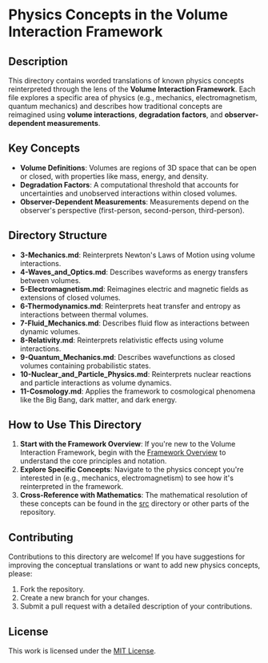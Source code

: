 # Physics Concepts in the Volume Interaction Framework

## Description
This directory contains worded translations of known physics concepts reinterpreted through the lens of the **Volume Interaction Framework**. Each file explores a specific area of physics (e.g., mechanics, electromagnetism, quantum mechanics) and describes how traditional concepts are reimagined using **volume interactions**, **degradation factors**, and **observer-dependent measurements**.

## Key Concepts
- **Volume Definitions**: Volumes are regions of 3D space that can be open or closed, with properties like mass, energy, and density.
- **Degradation Factors**: A computational threshold that accounts for uncertainties and unobserved interactions within closed volumes.
- **Observer-Dependent Measurements**: Measurements depend on the observer's perspective (first-person, second-person, third-person).

## Directory Structure
- **3-Mechanics.md**: Reinterprets Newton's Laws of Motion using volume interactions.
- **4-Waves_and_Optics.md**: Describes waveforms as energy transfers between volumes.
- **5-Electromagnetism.md**: Reimagines electric and magnetic fields as extensions of closed volumes.
- **6-Thermodynamics.md**: Reinterprets heat transfer and entropy as interactions between thermal volumes.
- **7-Fluid_Mechanics.md**: Describes fluid flow as interactions between dynamic volumes.
- **8-Relativity.md**: Reinterprets relativistic effects using volume interactions.
- **9-Quantum_Mechanics.md**: Describes wavefunctions as closed volumes containing probabilistic states.
- **10-Nuclear_and_Particle_Physics.md**: Reinterprets nuclear reactions and particle interactions as volume dynamics.
- **11-Cosmology.md**: Applies the framework to cosmological phenomena like the Big Bang, dark matter, and dark energy.

## How to Use This Directory
1. **Start with the Framework Overview**: If you're new to the Volume Interaction Framework, begin with the [Framework Overview](../Framework_Overview/1-Legend.md) to understand the core principles and notation.
2. **Explore Specific Concepts**: Navigate to the physics concept you're interested in (e.g., mechanics, electromagnetism) to see how it's reinterpreted in the framework.
3. **Cross-Reference with Mathematics**: The mathematical resolution of these concepts can be found in the [src](../src) directory or other parts of the repository.

## Contributing
Contributions to this directory are welcome! If you have suggestions for improving the conceptual translations or want to add new physics concepts, please:
1. Fork the repository.
2. Create a new branch for your changes.
3. Submit a pull request with a detailed description of your contributions.

## License
This work is licensed under the [MIT License](../LICENSE).